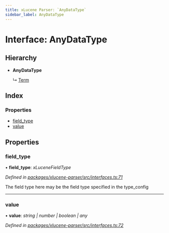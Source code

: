 ```yaml
---
title: xLucene Parser: `AnyDataType`
sidebar_label: AnyDataType
---
```


# Interface: AnyDataType

## Hierarchy

* **AnyDataType**

  ↳ [Term](term.md)

## Index

### Properties

* [field_type](anydatatype.md#field_type)
* [value](anydatatype.md#value)

## Properties

###  field_type

• **field_type**: *xLuceneFieldType*

*Defined in [packages/xlucene-parser/src/interfaces.ts:71](https://github.com/terascope/teraslice/blob/b843209f9/packages/xlucene-parser/src/interfaces.ts#L71)*

The field type here may be the field type specified
in the type_config

___

###  value

• **value**: *string | number | boolean | any*

*Defined in [packages/xlucene-parser/src/interfaces.ts:72](https://github.com/terascope/teraslice/blob/b843209f9/packages/xlucene-parser/src/interfaces.ts#L72)*
